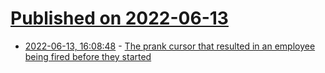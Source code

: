 # [Published on 2022-06-13](index.md)

* [2022-06-13, 16:08:48](https://news.ycombinator.com/item?id=31727457) - [The prank cursor that resulted in an employee being fired before they started](https://devblogs.microsoft.com/oldnewthing/20201110-00/?p=104434)
